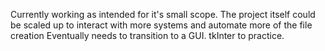 Currently working as intended for it's small scope.
The project itself could be scaled up to interact with more systems and automate more of the file creation
Eventually needs to transition to a GUI. tkInter to practice.
